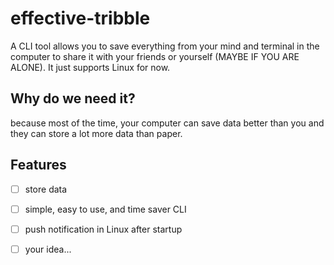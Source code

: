 # effective-tribble
A CLI tool allows you to save everything from your mind and terminal in the computer to share it with your friends or yourself (MAYBE IF YOU ARE ALONE). It just supports Linux for now.

## Why do we need it?
  because most of the time, your computer can save data better than you and they can store a lot more data than paper.

## Features
  - [ ] store data
  - [ ] simple, easy to use, and time saver CLI
  - [ ] push notification in Linux after startup
  - [ ] your idea...

